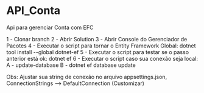 # API_Conta
Api para gerenciar Conta com EFC


1 - Clonar branch
2 - Abrir Solution
3 - Abrir Console do Gerenciador de Pacotes
4 - Executar o script para tornar o Entity Framework Global: dotnet tool install --global dotnet-ef
5 - Executar o script para testar se o passo anterior está ok: dotnet ef
6 - Executar o script caso sua conexão seja local: A - update-database  B - dotnet ef database update

Obs: Ajustar sua string de conexão no arquivo appsettings.json, ConnectionStrings --> DefaultConnection (Customizar)
